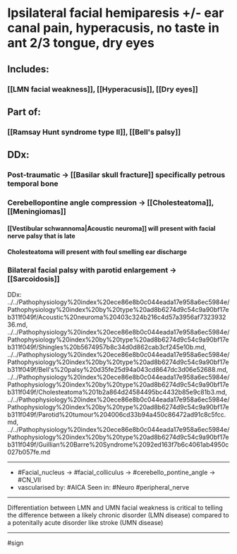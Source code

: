 #  Ipsilateral facial hemiparesis +/- ear canal pain, hyperacusis, no taste in ant 2/3 tongue, dry eyes
## Includes:
### [[LMN facial weakness]], [[Hyperacusis]], [[Dry eyes]]
## Part of:
### [[Ramsay Hunt syndrome type II]], [[Bell's palsy]]
## DDx:
### Post-traumatic -> [[Basilar skull fracture]] specifically petrous temporal bone
### Cerebellopontine angle compression -> [[Cholesteatoma]], [[Meningiomas]]
#### [[Vestibular schwannoma|Acoustic neuroma]] will present with facial nerve palsy that is late
#### Cholesteatoma will present with foul smelling ear discharge
### Bilateral facial palsy with parotid enlargement -> [[Sarcoidosis]]

DDx: ../../Pathophysiology%20index%20ece86e8b0c044eada17e958a6ec5984e/Pathophysiology%20index%20by%20type%20ad8b6274d9c54c9a90bf17eb311f049f/Acoustic%20neuroma%20403c324b216c4d57a3956af732393236.md, ../../Pathophysiology%20index%20ece86e8b0c044eada17e958a6ec5984e/Pathophysiology%20index%20by%20type%20ad8b6274d9c54c9a90bf17eb311f049f/Shingles%20b5674957b8c34d0d862cab3cf245e10b.md, ../../Pathophysiology%20index%20ece86e8b0c044eada17e958a6ec5984e/Pathophysiology%20index%20by%20type%20ad8b6274d9c54c9a90bf17eb311f049f/Bell's%20palsy%20d35fe25d94a043cd8647dc3d06e52688.md, ../../Pathophysiology%20index%20ece86e8b0c044eada17e958a6ec5984e/Pathophysiology%20index%20by%20type%20ad8b6274d9c54c9a90bf17eb311f049f/Cholesteatoma%201b2a864d24584495bc4432b85e9c81b3.md, ../../Pathophysiology%20index%20ece86e8b0c044eada17e958a6ec5984e/Pathophysiology%20index%20by%20type%20ad8b6274d9c54c9a90bf17eb311f049f/Parotid%20tumour%204006cd33b94a450c86472ad91c8c5fcc.md, ../../Pathophysiology%20index%20ece86e8b0c044eada17e958a6ec5984e/Pathophysiology%20index%20by%20type%20ad8b6274d9c54c9a90bf17eb311f049f/Guillian%20Barre%20Syndrome%2092ed163f7b6c4061ab4950c027b057fe.md

---
- #Facial_nucleus -> #facial_colliculus -> #cerebello_pontine_angle -> #CN_VII 
- vascularised by: #AICA
Seen in: #Neuro #peripheral_nerve 

---
Differentiation between LMN  and UMN facial weakness is critical to telling the difference between a likely chronic disorder (LMN disease) compared to a potenitally acute disorder like stroke (UMN disease)

---
#sign 

